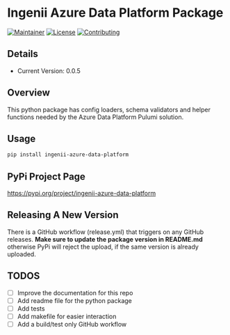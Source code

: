 # Ingenii Azure Data Platform Package

[![Maintainer](https://img.shields.io/badge/maintainer%20-ingenii-orange?style=flat)](https://ingenii.dev/)
[![License](https://img.shields.io/badge/license%20-MPL2.0-orange?style=flat)](https://github.com/ingenii-solutions/azure-data-platform-python-package/blob/main/LICENSE)
[![Contributing](https://img.shields.io/badge/howto%20-contribute-blue?style=flat)](https://github.com/ingenii-solutions/azure-data-platform-python-package/blob/main/CONTRIBUTING.md)

## Details

- Current Version: 0.0.5

## Overview

This python package has config loaders, schema validators and helper functions needed by the Azure Data Platform Pulumi solution.

## Usage

```bash
pip install ingenii-azure-data-platform
```

## PyPi Project Page

https://pypi.org/project/ingenii-azure-data-platform

## Releasing A New Version

There is a GitHub workflow (release.yml) that triggers on any GitHub releases.
**Make sure to update the package version in README.md** otherwise PyPi will reject the upload, if the same version is already uploaded.

## TODOS

- [ ] Improve the documentation for this repo
- [ ] Add readme file for the python package
- [ ] Add tests
- [ ] Add makefile for easier interaction
- [ ] Add a build/test only GitHub workflow
